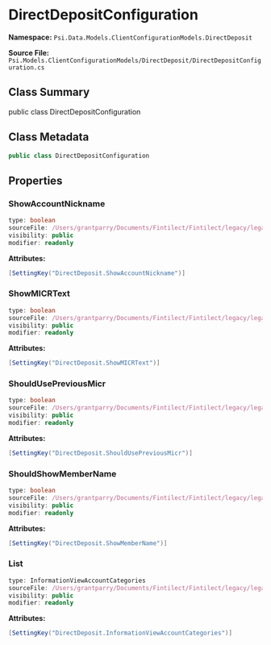 # DirectDepositConfiguration

**Namespace:** `Psi.Data.Models.ClientConfigurationModels.DirectDeposit`

**Source File:** `Psi.Models.ClientConfigurationModels/DirectDeposit/DirectDepositConfiguration.cs`

## Class Summary

public class DirectDepositConfiguration

## Class Metadata

```typescript
public class DirectDepositConfiguration
```

## Properties

### ShowAccountNickname

```typescript
type: boolean
sourceFile: /Users/grantparry/Documents/Fintilect/Fintilect/legacy/legacy-apis/Psi.Models.ClientConfigurationModels/DirectDeposit/DirectDepositConfiguration.cs
visibility: public
modifier: readonly
```

**Attributes:**
```csharp
[SettingKey("DirectDeposit.ShowAccountNickname")]
```

### ShowMICRText

```typescript
type: boolean
sourceFile: /Users/grantparry/Documents/Fintilect/Fintilect/legacy/legacy-apis/Psi.Models.ClientConfigurationModels/DirectDeposit/DirectDepositConfiguration.cs
visibility: public
modifier: readonly
```

**Attributes:**
```csharp
[SettingKey("DirectDeposit.ShowMICRText")]
```

### ShouldUsePreviousMicr

```typescript
type: boolean
sourceFile: /Users/grantparry/Documents/Fintilect/Fintilect/legacy/legacy-apis/Psi.Models.ClientConfigurationModels/DirectDeposit/DirectDepositConfiguration.cs
visibility: public
modifier: readonly
```

**Attributes:**
```csharp
[SettingKey("DirectDeposit.ShouldUsePreviousMicr")]
```

### ShouldShowMemberName

```typescript
type: boolean
sourceFile: /Users/grantparry/Documents/Fintilect/Fintilect/legacy/legacy-apis/Psi.Models.ClientConfigurationModels/DirectDeposit/DirectDepositConfiguration.cs
visibility: public
modifier: readonly
```

**Attributes:**
```csharp
[SettingKey("DirectDeposit.ShowMemberName")]
```

### List

```typescript
type: InformationViewAccountCategories
sourceFile: /Users/grantparry/Documents/Fintilect/Fintilect/legacy/legacy-apis/Psi.Models.ClientConfigurationModels/DirectDeposit/DirectDepositConfiguration.cs
visibility: public
modifier: readonly
```

**Attributes:**
```csharp
[SettingKey("DirectDeposit.InformationViewAccountCategories")]
```
